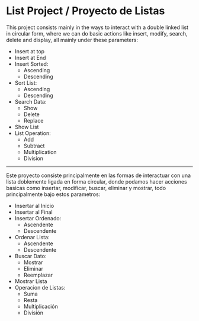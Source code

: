 # List Project / Proyecto de Listas 

This project consists mainly in the ways to interact with a double linked list in circular form, where we can do basic actions like insert, modify, search, delete and display, all mainly under these parameters:

- Insert at top
- Insert at End
- Insert Sorted:
  - Ascending
  - Descending
- Sort List:
  - Ascending
  - Descending
- Search Data:
  - Show
  - Delete
  - Replace
- Show List
- List Operation:
  - Add
  - Subtract
  - Multiplication
  - Division

---

Este proyecto consiste principalmente en las formas de interactuar con una lista doblemente ligada en forma circular, donde podamos hacer acciones basicas como insertar, modificar, buscar, eliminar y mostrar, todo principalmente bajo estos parametros:

- Insertar al Inicio
- Insertar al Final
- Insertar Ordenado:
  - Ascendente
  - Descendente
- Ordenar Lista:
  - Ascendente
  - Descendente
- Buscar Dato:
  - Mostrar
  - Eliminar
  - Reemplazar
- Mostrar Lista
- Operacion de Listas:
  - Suma
  - Resta
  - Multiplicación
  - División

